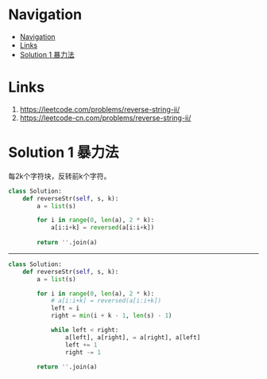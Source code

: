 # Navigation
- [Navigation](#navigation)
- [Links](#links)
- [Solution 1 暴力法](#solution-1-%e6%9a%b4%e5%8a%9b%e6%b3%95)

# Links
1. https://leetcode.com/problems/reverse-string-ii/
2. https://leetcode-cn.com/problems/reverse-string-ii/


# Solution 1 暴力法
每2k个字符块，反转前k个字符。
```python
class Solution:
    def reverseStr(self, s, k):
        a = list(s)

        for i in range(0, len(a), 2 * k):
            a[i:i+k] = reversed(a[i:i+k])
        
        return ''.join(a)
```
---
```python
class Solution:
    def reverseStr(self, s, k):
        a = list(s)

        for i in range(0, len(a), 2 * k):
            # a[i:i+k] = reversed(a[i:i+k])
            left = i
            right = min(i + k - 1, len(s) - 1)

            while left < right:
                a[left], a[right], = a[right], a[left]
                left += 1
                right -= 1
        
        return ''.join(a)
```